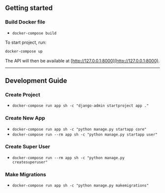 ## Getting started

### Build Docker file
- `docker-compose build`

To start project, run:

```cmd
docker-compose up
```

The API will then be available at [http://127.0.0.1:8000](http://127.0.0.1:8000).


---
## Development Guide

### Create Project
- `docker-compose run app sh -c "django-admin startproject app ."`

### Create New App
- `docker-compose run app sh -c "python manage.py startapp core"`
- `docker-compose run --rm app sh -c "python manage.py startapp user"`

### Create Super User
- `docker-compose run --rm app sh -c "python manage.py createsuperuser"`

### Make Migrations
- `docker-compose run app sh -c "python manage.py makemigrations"`